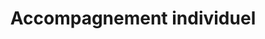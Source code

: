 ---
tags: legal_cards
cardOrder: order:5;

title: Accompagnement individuel
image: /img/accomp.png

altImage: Accompagnement individuel
jqueryClass: accompagnement

---